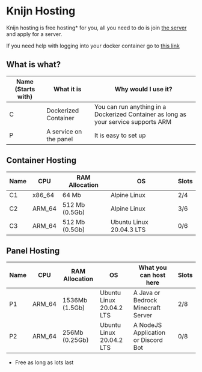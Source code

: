 # Knijn Hosting
Knijn hosting is free hosting* for you, all you need to do is join [the server](https://discord.gg/3Cgdtxkchh) and apply for a server.

If you need help with logging into your docker container go to [this link](https://hosting.knijn.ga/tutorial)

## What is what?

Name (Starts with) | What it is             | Why would I use it?
-------------------|------------------------|---------------------|
C                  | Dockerized Container   | You can run anything in a Dockerized Container as long as your service supports ARM
P                  | A service on the panel | It is easy to set up

## Container Hosting

Name | CPU  | RAM Allocation | OS                       | Slots |
-----|------|----------------|--------------------------|-------|
C1   |x86_64| 64 Mb          | Alpine Linux             | 2/4   |
C2   |ARM_64| 512 Mb (0.5Gb) | Alpine Linux             | 3/6   |
C3   |ARM_64| 512 Mb (0.5Gb) | Ubuntu Linux 20.04.3 LTS | 0/6   |

## Panel Hosting

Name | CPU  | RAM Allocation | OS                       | What you can host here             | Slots |
-----|------|----------------|--------------------------|------------------------------------|-------|
P1   |ARM_64| 1536Mb (1.5Gb) | Ubuntu Linux 20.04.2 LTS | A Java or Bedrock Minecraft Server | 2/8   |
P2   |ARM_64| 256Mb  (0.25Gb)| Ubuntu Linux 20.04.2 LTS | A NodeJS Application or Discord Bot| 0/8   |

* Free as long as lots last
